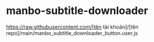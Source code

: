 # manbo-subtitle-downloader
https://raw.githubusercontent.com/[tên tài khoản]/[tên repo]/main/manbo_subtitle_downloader_button.user.js
